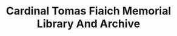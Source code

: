 ---
title: "Cardinal Tomas Fiaich Memorial Library And Archive"
address: "Cardinal Tomas O'Fiaich Memorial Library And Archive, 15 Moy Road, Armagh, Armagh, BT61 7LY"
tel: "+44 (0)28 3752 2981"
county: "Armagh"
category: "Libraries"
type: "Content"
lat: "54.35520935058594"
lng: "-6.657671928405762"
---